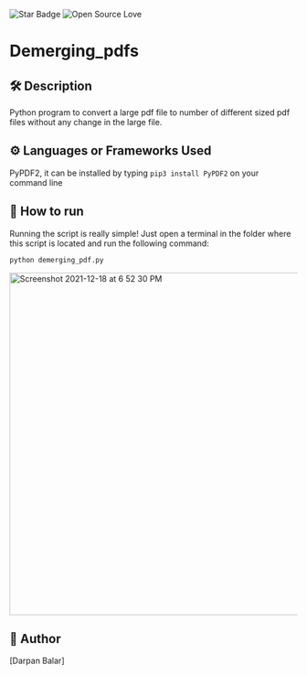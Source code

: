 ![Star Badge](https://img.shields.io/static/v1?label=%F0%9F%8C%9F&message=If%20Useful&style=style=flat&color=BC4E99)
![Open Source Love](https://badges.frapsoft.com/os/v1/open-source.svg?v=103)

# Demerging_pdfs

## 🛠️ Description

Python program to convert a large pdf file to number of different sized pdf files without any change in the large file.

## ⚙️ Languages or Frameworks Used
PyPDF2, it can be installed by typing `pip3 install PyPDF2` on your command line

## 🌟 How to run
Running the script is really simple! Just open a terminal in the folder where this  script is located and run the following command:
```sh
python demerging_pdf.py
```
<img width="599" alt="Screenshot 2021-12-18 at 6 52 30 PM" src="https://user-images.githubusercontent.com/95535468/147670937-b6832970-8ed1-4180-a13a-264a55db0dd7.png">

## 🤖 Author
[Darpan Balar]




